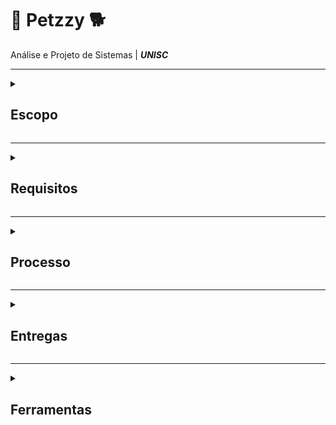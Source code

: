 # 📱 Petzzy 🐕
Análise e Projeto de Sistemas | ***UNISC***

---

<details>
<summary><h2>Escopo</h2></summary>

#### O Petzzy é um aplicativo web que conecta tutores de animais a petshops, permitindo o agendamento online de serviços como banho, tosa e consultas veterinárias.
  - Território: Voltado inicialmente para petshops da região de [cidade/estado].
  - Comunidade/Público-alvo:
    - *Petshops* → gerenciar horários e clientes sem complicação.
    - Tutores de animais → agendar serviços pelo navegador, sem precisar ligar ou se deslocar.
</details>

---

<details>
<summary><h2>Requisitos</h2></summary>
  
#### - Funcionais:
  
  - Cadastro de usuários (clientes e funcionarios).
  - Cadastro de *pets*.
  - Cadastro de *petshops*.
  - Listagem de serviços do *petshop*.
  - Login tutor.
  - Login funcionário.
  - Agendamento online com escolha de data/horário.
  - Confirmação/cancelamento de agendamentos.
  - Histórico de serviços realizados.
#### - Não funcionais:
  - Interface simples e responsiva (acesso por computador e celular).
  - Ambiente separado para tutor e funcionário.
  - Sistema leve, sem necessidade de instalar.

</details>

---

<details>
<summary><h2>Processo</h2></summary>

#### Metodologia:
   - Scrum 
#### Etapas principais:
- Levantamento de requisitos.
- Protótipo das telas no Figma.
- Desenvolvimento do frontend web.
- Desenvolvimento do backend (lógica e banco de dados).
- Testes e ajustes.
- Entrega final.

</details>

---

<details>
<summary><h2>Entregas</h2></summary>
  
  Definir quais funcionalidades, requisitos serão concluídas na entrega parcial e o que ficará para a entrega final. 

</details>

---

<details>
<summary><h2>Ferramentas</h2></summary>
  
 - Gerenciamento: [Trello]().
 - Protótipo: [Figma](https://www.figma.com/design/GFWTqnbzgo7lCCRTo0o0Kp/Petzzy?node-id=0-1&t=XUU7XLvXbQvElOVw-1).
 - Frontend: React ou Vue.
 - Backend: Python.
 - Banco de dados: PostgreSQL.
 - Controle de versão: GitHub.
